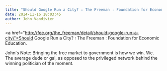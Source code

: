 ```yaml
---
title: "Should Google Run a City? : The Freeman : Foundation for Economic Education"
date: 2014-11-16 18:03:45
author: John Vandivier
---
```




<a href=\"http://fee.org/the_freeman/detail/should-google-run-a-city\">Should Google Run a City? : The Freeman : Foundation for Economic Education</a>.

John's Note: Bringing the free market to government is how we win. We. The average dude or gal, as opposed to the privileged network behind the winning politician of the moment.